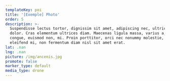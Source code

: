 ```yaml
---
templateKey: poi
title: '[Exemple] Photo'
order: 5
description: >-
  Suspendisse lectus tortor, dignissim sit amet, adipiscing nec, ultricies sed,
  dolor. Cras elementum ultrices diam. Maecenas ligula massa, varius a, semper
  congue, euismod non, mi. Proin porttitor, orci nec nonummy molestie, enim est
  eleifend mi, non fermentum diam nisl sit amet erat.
lat: .nan
lng: .nan
picture: /img/ancenis.jpg
promote: false
marker_type: default
media_type: drone
---
```


